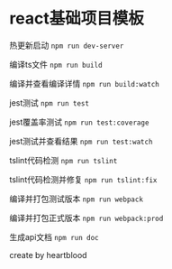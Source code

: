 # react基础项目模板

热更新启动 `npm run dev-server`

编译ts文件 `npm run build`

编译并查看编译详情 `npm run build:watch`

jest测试 `npm run test`

jest覆盖率测试 `npm run test:coverage`

jest测试并查看结果 `npm run test:watch`

tslint代码检测 `npm run tslint`

tslint代码检测并修复 `npm run tslint:fix`

编译并打包测试版本 `npm run webpack`

编译并打包正式版本 `npm run webpack:prod`

生成api文档 `npm run doc`

create by heartblood